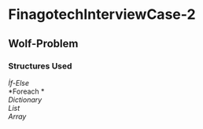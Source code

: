 # FinagotechInterviewCase-2
## Wolf-Problem
### Structures Used

*İf-Else* </br>
*Foreach * </br>
*Dictionary* </br>
*List* </br>
*Array*

